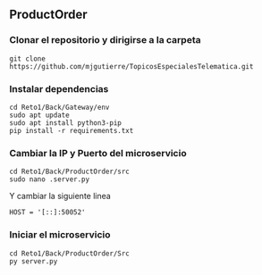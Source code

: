 ## ProductOrder

### Clonar el repositorio y dirigirse a la carpeta

    git clone https://github.com/mjgutierre/TopicosEspecialesTelematica.git
    
### Instalar dependencias 

    cd Reto1/Back/Gateway/env 
    sudo apt update
    sudo apt install python3-pip
    pip install -r requirements.txt
    
### Cambiar la IP y Puerto del microservicio 

    cd Reto1/Back/ProductOrder/src
    sudo nano .server.py

Y cambiar la siguiente linea

    HOST = '[::]:50052'

### Iniciar el microservicio
    cd Reto1/Back/ProductOrder/Src
    py server.py
    
